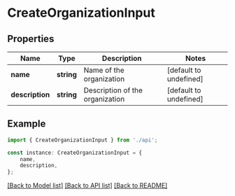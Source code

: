 # CreateOrganizationInput


## Properties

Name | Type | Description | Notes
------------ | ------------- | ------------- | -------------
**name** | **string** | Name of the organization | [default to undefined]
**description** | **string** | Description of the organization | [default to undefined]

## Example

```typescript
import { CreateOrganizationInput } from './api';

const instance: CreateOrganizationInput = {
    name,
    description,
};
```

[[Back to Model list]](../README.md#documentation-for-models) [[Back to API list]](../README.md#documentation-for-api-endpoints) [[Back to README]](../README.md)
